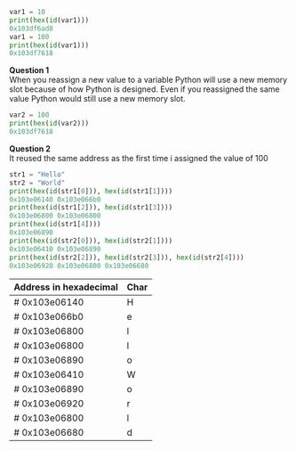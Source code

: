 ```python
var1 = 10
print(hex(id(var1)))
0x103df6ad8
var1 = 100
print(hex(id(var1)))
0x103df7618
```

**Question 1**  
When you reassign a new value to a variable Python will use a new memory slot because of how Python is designed. 
Even if you reassigned the same value Python would still use a new memory slot.  

```python
var2 = 100
print(hex(id(var2)))
0x103df7618
```
**Question 2**  
It reused the same address as the first time i assigned the value of 100  

```python
str1 = "Hello"
str2 = "World"
print(hex(id(str1[0])), hex(id(str1[1])))
0x103e06140 0x103e066b0
print(hex(id(str1[2])), hex(id(str1[3])))
0x103e06800 0x103e06800
print(hex(id(str1[4])))
0x103e06890
print(hex(id(str2[0])), hex(id(str2[1])))
0x103e06410 0x103e06890
print(hex(id(str2[2])), hex(id(str2[3])), hex(id(str2[4])))
0x103e06920 0x103e06800 0x103e06680
```
| Address in hexadecimal | Char |
| ---------------------- | ---- |
| #  0x103e06140         |  H    |
| #  0x103e066b0         |  e    |
| #  0x103e06800         |  l    |
| #  0x103e06800         |  l    |
| #  0x103e06890         |  o    |
| #  0x103e06410         |  W    |
| #  0x103e06890         |  o    |
| #  0x103e06920         |  r    |
| #  0x103e06800         |  l    |
| #  0x103e06680         |  d    |  

